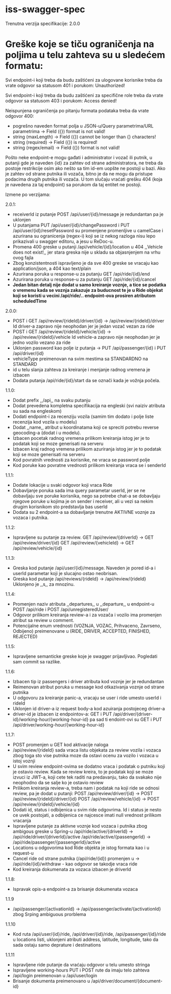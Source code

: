# iss-swagger-spec

Trenutna verzija specifikacije: 2.0.0

# Greške koje se tiču ograničenja na poljima u telu zahteva su u sledećem formatu:

Svi endpoint-i koji treba da budu zaštićeni za ulogovane korisnike treba da vrate odgovor sa statusom 401 i porukom:
Unauthorized!

Svi endpoint-i koji treba da budu zaštićeni za specifične role treba da vrate odgovor sa statusom 403 i porukom:
Access denied!

Neispunjena ograničenja po pitanju formata podataka treba da vrate odgovor 400:
- pogrešno naveden format polja u JSON-u/Query parametrima/URL parametrima -> Field ({}) format is not valid!
- string (maxLength) -> Field ({}) cannot be longer than {} characters!
- string (required) -> Field ({}) is required!
- string (regex/email) -> Field ({}) format is not valid!

Pošto neke endpoint-e mogu gađati i administrator i vozač ili putnik, u putanji gde je naveden {id} za zahtev od strane administratora, ne treba da postoje restrikcije osim ako nešto sa tim id-em uopšte ne postoji u bazi. Ako je zahtev od strane putnika ili vozača, bitno je da ne mogu da pristupe podacima drugih putnika ili vozača. U tom slučaju vraćati grešku 404 (koja je navedena za taj endpoint) sa porukom da taj entitet ne postoji.



Izmene po verzijama:


2.0.1:

- receiverId iz putanje POST /api/user/{id}/message je redundantan pa je uklonjen
- U putanjama PUT /api/user/{id}/changePassword i PUT /api/user/{id}/resetPassword su promenjene promenljive u camelCase i azurirana su ogranicenja (regex-i) koji se iz nekog razloga nisu lepo prikazivali u swagger editoru, a jesu u ReDoc-u.
- Promena 400 greske u putanji /api/vehicle/{id}/location u 404 ,,Vehicle does not exist!,, jer stara greska nije u skladu sa objasnjenjem na vrhu ovog fajla
- Zbog konzistentnosti ispravljeno je da sve 400 greske se vracaju kao application/json, a 404 kao text/plain
- Azurirana poruka u response-u za putanju GET /api/ride/{id}/end
- Azurirana poruka u response-u za putanju GET /api/ride/{id}/cancel
- **Jedan bitan detalj nije dodat u samo kreiranje voznje, a tice se podatka o vremenu kada se voznja zakazuje za buducnost te je u Ride objekat koji se koristi u vecini /api/ride/.. endpoint-ova prosiren atributom scheduledTime**


2.0.0:

- POST i GET /api/review/{rideId}/driver/{id} -> /api/review/{rideId}/driver Id driver-a zapravo nije neophodan jer je jedan vozač vezan za ride
- POST i GET /api/review/{rideId}/vehicle/{id} -> /api/review/{rideId}/vehicle Id vehicle-a zapravo nije neophodan jer je jedno vozilo vezano za ride
- Uklonjen password kao polje iz putanja -> PUT /api/passenger/{id} i PUT /api/driver/{id}
- vehicleType preimenovan na svim mestima sa STANDARDNO na STANDARD
- id u telu slanja zahteva za kreiranje i menjanje radnog vremena je izbacen
- Dodata putanja /api/ride/{id}/start da se označi kada je vožnja počela.


1.1.0:

- Dodat prefix ,,/api,, na svaku putanju
- Dodat prevedena kompletna specifikacija na engleski (svi naiziv atributa su sada na engleskom)
- Dodati endpoint-i za recenziju vozila (samim tim dodato i polje liste recenzija kod vozila u modelu)
- Dodat ,,name,, atribut u koordinatama koji ce spreciti potrebu reverse geocoding-a (dodat i u modelu).
- Izbacen pocetak radnog vremena prilikom kreiranja istog jer je to podatak koji se moze generisati na serveru
- Izbacen kraj radnog vremena prilikom azuriranja istog jer je to podatak koji se moze generisati na serveru
- Kod povratnih vrednosti za korisnike, ne vraca se password polje
- Kod poruke kao povratne vrednosti prilikom kreiranja vraca se i senderId

1.1.1:

- Dodate lokacije u svaki odgovor koji vraca Ride
- Dobavljanje poruka sada ima query parametar userId, jer se ne dobavljaju sve poruke korisnika, nego sa potrebe chat-a se dobavljaju njegove poruke u kojima je on sender i receiver, ali u vezi sa nekim drugim korisnikom sto predstavlja bas userId
- Dodata su 2 endpoint-a sa dobavljanje trenutne AKTIVNE voznje za vozaca i putnika.

1.1.2:

- Ispravljene su putanje za review. GET /api/review/{driverId} -> GET /api/review/driver/{id}
  GET /api/review/{vehicleId} -> GET /api/review/vehicle/{id}

1.1.3:

- Greska kod putanje /api/user/{id}/message. Naveden je pored id-a i userId parametar koji je slucajno ostao neobrisan.
- Greska kod putanje /api/reviews/{rideId} -> /api/review/{rideId} Uklonjeno je ,,s,, za mnozinu.

1.1.4:

- Promenjen naziv atributa ,,departures,, u ,,departure,, u endpoint-u POST /api/ride i POST /api/unregisteredUser/
- Odgovor prilikom kreiranja review-a i za vozača i vozilo ima promenjen atribut sa review u comment.
- Potencijalne enum vrednosti (VOZNJA, VOZAC, Prihvaceno, Zavrseno, Odbijeno) preimenovane u (RIDE, DRIVER, ACCEPTED, FINISHED, REJECTED)

1.1.5:

- Ispravljene semanticke greske koje je swagger prijavljivao. Pogledati sam commit sa razlike.

1.1.6:

- Izbacen tip iz passengers i driver atributa kod voznje jer je redundantan
- Reimenovan atribut poruka u message kod otkazivanja voznje od strane putnika
- U odgovoru za kreiranje panic-a, vracaju se user i ride umesto userId i rideId
- Uklonjen id driver-a iz request body-a kod azuiranja postojeceg driver-a
- driver-id je izbacen iz endpointov-a: GET i PUT /api/driver/{driver-id}/working-hour/{working-hour-id} pa sad ti endoint-ovi su GET i PUT /api/driver/working-hour/{working-hour-id}

1.1.7:

- POST promenjen u GET kod aktivacije naloga
- /api/review/{rideId} sada vraca listu objekata za review vozila i vozaca zbog toga sto vise putnika moze da ostavi ocenu za vozilo i vozaca u istoj voznji
- U svim review endpoint-ovima se dodatno vraca i podatak o putniku koji je ostavio review. Kada se review kreira, to je podatak koji se moze izvuci iz JWT-a, koji cete tek raditi na predavanju, tako da svakako nije neophodno da se salje ko je ostavio review
- Prilikom kreiranja review-a, treba nam i podatak na koji ride se odnosi review, pa je dodat u putanji:
  POST /api/review/driver/{id} -> POST /api/review/{rideId}/driver/{id}
  POST /api/review/vehicle/{id} -> POST /api/review/{rideId}/vehicle/{id}
- Dodati id, status i odbijenica u svim ride odgovrima. Id i status je nesto ce uvek postojati, a odbijenica ce najcesce imati null vrednost prilikom vracanja
- Ispravljene putanje za aktivne voznje kod vozaca i putnika zbog ambigous greske u Spring-u
  /api/ride/active/{driverId} -> /api/ride/driver/{driverId}/active
  /api/ride/active/{passengerId} -> /api/ride/passenger/{passengerId}/active
- Locations u odgovorima kod Ride objekta je istog formata kao i u request-u
- Cancel ride od strane putnika (/api/ride/{id}) promenjen u -> /api/ride/{id}/withdraw - kao odgovor se takodje vraca ride
- Kod kreiranja dokumenata za vozaca izbacen je driverId

1.1.8:

- Ispravak opis-a endpoint-a za brisanje dokumenata vozaca

1.1.9

- /api/passenger/{activationId} -> /api/passenger/activate/{activationId} zbog Srping ambiguous prorblema

1.1.10

- Kod ruta /api/user/{id}/ride, /api/driver/{id}/ride, /api/passenger/{id}/ride u locations listi, uklonjeni atributi address, latitude, longitude, tako da sada ostaju samo deprature i destinations

1.1.11

- Ispravljene ride putanje da vraćaju odgovor u telu umesto stringa
- Ispravljene working-hours PUT i POST rute da imaju telo zahteva
- /api/login preimenovan u /api/user/login
- Brisanje dokumenta preimenovano u /api/driver/document/{document-id}

